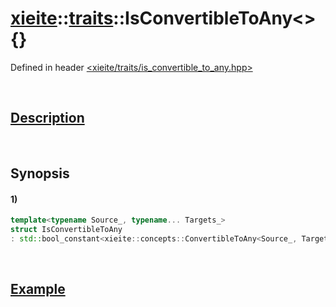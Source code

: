 # [xieite](../../xieite.md)\:\:[traits](../../traits.md)\:\:IsConvertibleToAny\<\> \{\}
Defined in header [<xieite/traits/is_convertible_to_any.hpp>](../../../include/xieite/traits/is_convertible_to_any.hpp)

&nbsp;

## [Description](../concepts/convertible_to_any.md#Description)

&nbsp;

## Synopsis
#### 1)
```cpp
template<typename Source_, typename... Targets_>
struct IsConvertibleToAny
: std::bool_constant<xieite::concepts::ConvertibleToAny<Source_, Targets_...>> {};
```

&nbsp;

## [Example](../concepts/convertible_to_any.md#Example)
